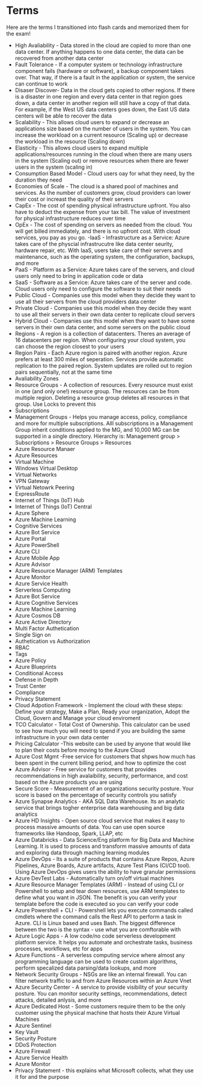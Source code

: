 # Terms
Here are the terms I transitioned into flash cards and memorized them for the exam! 
- High Avaliability - Data stored in the cloud are copied to more than one data center. If anything happens to one data center, the data can be recovered from another data center
- Fault Tolerance - If a computer system or technology infrastructure component fails (hardware or software), a backup component takes over. That way, if there is a fault in the application or system, the service can continue to work
- Disaser Discover- Data in the cloud gets copied to other regions. If there is a disaster in one region and every data center in that region goes down, a data center in another region will still have a copy of that data. For example, if the West US data centers goes down, the East US data centers will be able to recover the data
- Scalability - This allows cloud users to expand or decrease an applications size based on the number of users in the system. You can increase the workload on a current resource (Scaling up) or decrease the workload in the resource (Scaling down)
- Elasticity - This allows cloud users to expand multiple applications/resources running in the cloud when there are many users in the system (Scaling out) or remove resources when there are fewer users in the system (scaling in)
- Consumption Based Model - Cloud users oay for what they need, by the duration they need
- Economies of Scale - The cloud is a shared pool of machines and services. As the number of customers grow, cloud providers can lower their cost or increast the quality of their servers
- CapEx - The cost of spending physical infrastructure upfront. You also have to deduct the expense from your tax bill. The value of investment for physical infrastructure reduces over time
- OpEx - The cost of spending on servers as needed from the cloud. You will get billed immediately, and there is no upfront cost. With cloud services, you pay as you go.
-IaaS - Infrastructure as a Service: Azure takes care of the physcial infrastrucutre like data center seurity, hardware repair, etc. With IaaS, users take care of their servers and maintenance, such as the operating system, the configuration, backups, and more 
- PaaS - Platform as a Service: Azure takes care of the servers, and cloud users only need to bring in application code or data
- SaaS - Software as a Service: Azure takes care of the server and code. Cloud users only need to configure the software to suit their needs
- Public Cloud - Companies use this model when they decide they want to use all their servers from the cloud providers data center
- Private Cloud - Companies use this model when they decide they want to use all their servers in their own data center to replicate cloud servers
- Hybrid Cloud - Companies use this model when they want to have some servers in their own data center, and some servers on the public cloud
- Regions - A region is a collection of datacenters. Theres an average of 16 datacenters per region. When configuring your cloud system, you can choose the region closest to your users
- Region Pairs - Each Azure region is paired with another region. Azure prefers at least 300 miles of seperation. Services provide automatic replication to the paired region. System updates are rolled out to region pairs sequentially, not at the same time 
- Avaliability Zones
- Resource Groups - A collection of resources. Every resource must exist in one (and only one!) resource group. The resources can be from multiple region. Deleting a resource group deletes all resources in that group. Use Locks to prevent this
- Subscriptions
- Management Groups - Helps you manage access, policy, compliance and more for multiple subscriptions. Alll subscriptions in a Management Group inherit conditions applied to the MG, and 10,000 MG can be supported in a single directory. Hierarchy is: Management group > Subscriptions > Resource Groups > Resources
- Azure Resource Manaer
- Azure Resources
- Virtual Machine
- Windows Virtual Desktop
- Virtual Networks
- VPN Gateway
- Virtual Netowrk Peering
- ExpressRoute
- Internet of Things (IoT) Hub
- Internet of Things (IoT) Central
- Azure Sphere 
- Azure Machine Learning
- Cognitive Services
- Azure Bot Service
- Azure Portal
- Azure PowerShell
- Azure CLI
- Azure Mobile App
- Azure Advisor
- Azure Resource Manager (ARM) Templates
- Azure Monitor
- Azure Service Health
- Serverless Computing 
- Azure Bot Service
- Azure Cognitive Services
- Azure Machine Learning
- Azure Cosmos DB
- Azure Active Directory
- Multi Factor Authetication
- Single Sign on
- Authetication vs Authorization
- RBAC
- Tags
- Azure Policy
- Azure Blueprints
- Conditional Access
- Defense in Depth
- Trust Center
- Compliance
- Privacy Statement
- Cloud Adpotion Framework - Implement the cloud with these steps: Define your strategy, Make a Plan, Ready your organization, Adopt the Cloud, Govern and Manage your cloud enviroment 
- TCO Calculator - Total Cost of Ownership. This calculator can be used to see how much you will need to spend if you are building the same infrastructure in your own data center
- Pricing Calculator -This website can be used by anyone that would like to plan their costs before moving to the Azure Cloud
- Azure Cost Mgmt -Free service for customers that shpws how much has been spent in the current billing period, and how to optimize the cost 
- Azure Advisor - Free service for customers that provides recommendations in high avalaibility, security, performance, and cost based on the Azure products you are using
- Secure Score - Measurement of an organizations security posture. Your score is based on the percentage of security controls you satisfy
- Azure Synapse Analytics - AKA SQL Data Warehouse. Its an analytic service that brings togher enterprise data warehousing and big data analytics
- Azure HD Insights - Open source cloud service that makes it easy to process massive amounts of data. You can use open source frameworks like Handoop, Spark, LLAP, etc
- Azure Databricks - Data Science/Eng platform for Big Data and Machine Learning. It is used to process and transform massive amounts of data and exploring data through maching learning modules 
- Azure DevOps - Its a suite of products that contains Azure Repos, Azure Pipelines, Azure Boards, Azure artifacts, Azure Test Plans (CI/CD tool). Using Azure DevOps gives users the ability to have granular permissions 
- Azure DevTest Labs - Automatically turn on/off virtual machines 
- Azure Resource Manager Templates (ARM) - Instead of using CLI or Powershell to setup and tear down resources, use ARM templates to define what you want in JSON. The benefit is you can verify your template before the code is executed so you can verify your code
- Azure Powershell + CLI - Powershell lets you execute commands called cmdlets where the command calls the Rest API to perform a task in Azure. CLI is Linux based and uses Bash. The biggest difference between the two is the syntax - use what you are comftorable with 
- Azure Logic Apps - A low code/no code serverless development platform service. It helps you automate and orchestrate tasks, business processes, workflows,  etc for apps
- Azure Functions - A serverless computing service where almost any programming language can be used to create custom algorithms, perform specalized data parsing/data lookups, and more
- Network Security Groups - NSGs are like an internal firewall. You can filter network traffic to and from Azure Resources within an Azure Vnet
- Azure Security Center -  A service to provide visibility of your security posture. You can monitor security settings, recommendations, detect attacks, detailed anlysis, and more 
- Azure Dedicated Host - Some customers require them to be the only customer using the physical machine that hosts their Azure Virtual Machines
- Azure Sentinel
- Key Vault
- Security Posture
- DDoS Protection
- Azure Firewall
- Azure Service Health
- Azure Monitor 
- Privacy Statement - this explains what Microsoft collects, what they use it for and the purpose


































